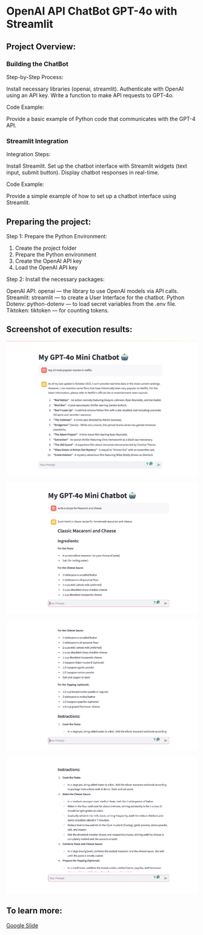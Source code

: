 # OpenAI API ChatBot GPT-4o with Streamlit

## Project Overview:

### Building the ChatBot

Step-by-Step Process:

Install necessary libraries (openai, streamlit).
Authenticate with OpenAI using an API key.
Write a function to make API requests to GPT-4o.

Code Example:

Provide a basic example of Python code that communicates with the GPT-4 API.

### Streamlit Integration

Integration Steps:

Install Streamlit.
Set up the chatbot interface with Streamlit widgets (text input, submit button).
Display chatbot responses in real-time.

Code Example:

Provide a simple example of how to set up a chatbot interface using Streamlit.

## Preparing the project:

Step 1: Prepare the Python Environment:

1. Create the project folder
2. Prepare the Python environment
3. Create the OpenAI API key
4. Load the OpenAI API key

Step 2: Install the necessary packages:

OpenAI API: openai — the library to use OpenAI models via API calls.
Streamlit: streamlit — to create a User Interface for the chatbot.
Python Dotenv: python-dotenv — to load secret variables from the .env file.
Tiktoken: tiktoken — for counting tokens.

## Screenshot of execution results:

![My Project Screenshot](assets/screenshot1.png)

![My Project Screenshot](assets/screenshot2.png)

![My Project Screenshot](assets/screenshot3.png)

![My Project Screenshot](assets/screenshot4.png)

## To learn more:

[Google Slide](./assets/Mini_Chatbot_Streamlit.pptx)
